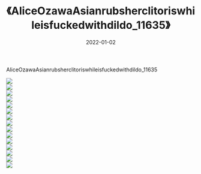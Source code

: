 ﻿---
layout: post
title:  《AliceOzawaAsianrubsherclitoriswhileisfuckedwithdildo_11635》
date:   2022-01-02
img: http://imgx.orgx.ga/漏D/2022/AliceOzawaAsianrubsherclitoriswhileisfuckedwithdildo_11635/000.jpg
categories: [美女, 清纯, 唯美]
---

AliceOzawaAsianrubsherclitoriswhileisfuckedwithdildo_11635

  ![](http://imgx.orgx.ga/漏D/2022/AliceOzawaAsianrubsherclitoriswhileisfuckedwithdildo_11635/001.jpg) <br> ![](http://imgx.orgx.ga/漏D/2022/AliceOzawaAsianrubsherclitoriswhileisfuckedwithdildo_11635/002.jpg) <br> ![](http://imgx.orgx.ga/漏D/2022/AliceOzawaAsianrubsherclitoriswhileisfuckedwithdildo_11635/003.jpg) <br> ![](http://imgx.orgx.ga/漏D/2022/AliceOzawaAsianrubsherclitoriswhileisfuckedwithdildo_11635/004.jpg) <br> ![](http://imgx.orgx.ga/漏D/2022/AliceOzawaAsianrubsherclitoriswhileisfuckedwithdildo_11635/005.jpg) <br> ![](http://imgx.orgx.ga/漏D/2022/AliceOzawaAsianrubsherclitoriswhileisfuckedwithdildo_11635/006.jpg) <br> ![](http://imgx.orgx.ga/漏D/2022/AliceOzawaAsianrubsherclitoriswhileisfuckedwithdildo_11635/007.jpg) <br> ![](http://imgx.orgx.ga/漏D/2022/AliceOzawaAsianrubsherclitoriswhileisfuckedwithdildo_11635/008.jpg) <br> ![](http://imgx.orgx.ga/漏D/2022/AliceOzawaAsianrubsherclitoriswhileisfuckedwithdildo_11635/009.jpg) <br> ![](http://imgx.orgx.ga/漏D/2022/AliceOzawaAsianrubsherclitoriswhileisfuckedwithdildo_11635/010.jpg) <br> ![](http://imgx.orgx.ga/漏D/2022/AliceOzawaAsianrubsherclitoriswhileisfuckedwithdildo_11635/011.jpg) <br> ![](http://imgx.orgx.ga/漏D/2022/AliceOzawaAsianrubsherclitoriswhileisfuckedwithdildo_11635/012.jpg) <br> ![](http://imgx.orgx.ga/漏D/2022/AliceOzawaAsianrubsherclitoriswhileisfuckedwithdildo_11635/013.jpg) <br> ![](http://imgx.orgx.ga/漏D/2022/AliceOzawaAsianrubsherclitoriswhileisfuckedwithdildo_11635/014.jpg) <br> ![](http://imgx.orgx.ga/漏D/2022/AliceOzawaAsianrubsherclitoriswhileisfuckedwithdildo_11635/015.jpg) <br>